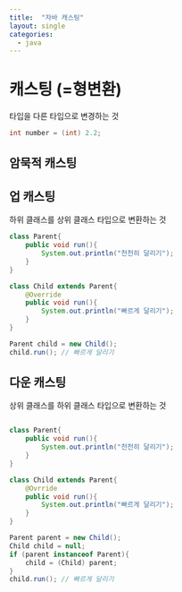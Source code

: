 ```yaml
---
title:  "자바 캐스팅"
layout: single
categories:
  - java
---
```


# 캐스팅 (=형변환)
타입을 다른 타입으로 변경하는 것
```java
int number = (int) 2.2;
```

## 암묵적 캐스팅


## 업 캐스팅
하위 클래스를 상위 클래스 타입으로 변환하는 것
```java
class Parent{
    public void run(){
        System.out.println("천천히 달리기");
    }
}

class Child extends Parent{
    @Override
    public void run(){
        System.out.println("빠르게 달리기");
    }
}

Parent child = new Child();
child.run(); // 빠르게 달리기
```

## 다운 캐스팅
상위 클래스를 하위 클래스 타입으로 변환하는 것
```java

class Parent{
    public void run(){
        System.out.println("천천히 달리기");
    }
}

class Child extends Parent{
    @Ovrride
    public void run(){
        System.out.println("빠르게 달리기");
    }
}

Parent parent = new Child();
Child child = null;
if (parent instanceof Parent){
    child = (Child) parent;
}
child.run(); // 빠르게 달리기
```